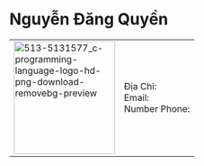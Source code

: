 <h1>Nguyễn Đăng Quyền</h1>
<table>
  <tr>
    <td>
      <img width="180" height="200" alt="513-5131577_c-programming-language-logo-hd-png-download-removebg-preview" src="https://github.com/user-attachments/assets/d79dedf9-0164-4fb8-9c93-93923e9452d9" 
  relign="left" />
    </td>
    <td>
      Địa Chỉ:<br>
      Email:<br>
      Number Phone:<br>
    </td>
  </tr>
</table>







